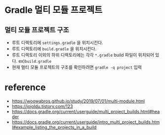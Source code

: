 # Gradle 멀티 모듈 프로젝트

## 멀티 모듈 프로젝트 구조
- 루트 디렉토리에 ```settings.gradle``` 을 위치시킨다.
- 루트 디렉토리에 ```build.gradle``` 을 위치시킨다.
- 루트 디렉토리 이외의 하위 디렉토리에는 각각 ```*.gradle``` build 파일이 위치되어 있다. ex)```build.gradle```
- 현재 멀티 모듈 프로젝트의 구조를 확인하려면 ```gradle -q project``` 입력

# reference
- https://woowabros.github.io/study/2019/07/01/multi-module.html
- https://jojoldu.tistory.com/123
- https://docs.gradle.org/current/userguide/multi_project_builds.html#header
- https://docs.gradle.org/current/userguide/intro_multi_project_builds.html#example_listing_the_projects_in_a_build
